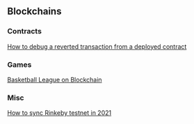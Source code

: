 ## Blockchains

### Contracts

[How to debug a reverted transaction from a deployed contract](./docs/debug_revert_tx.md)

### Games

[Basketball League on Blockchain](https://github.com/FanM/blob_game/blob/main/manuals/en/manual.md)

### Misc

[How to sync Rinkeby testnet in 2021](./docs/rinkeby_sync.md)
